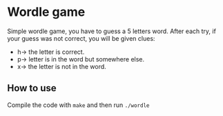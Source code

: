 # Wordle game

Simple wordle game, you have to guess a 5 letters word. 
After each try, if your guess was not correct, you will be given clues:
- h-> the letter is correct.
- p-> letter is in the word but somewhere else.
- x-> the letter is not in the word. 

## How to use
Compile the code with `make` and then run `./wordle`
